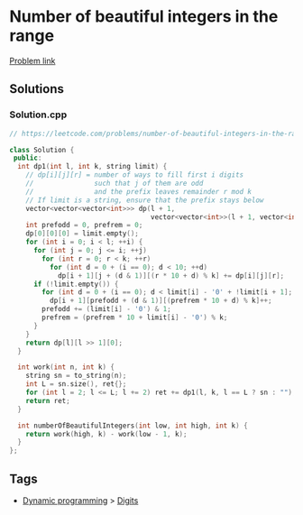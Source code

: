 # Number of beautiful integers in the range

[Problem link](https://leetcode.com/problems/number-of-beautiful-integers-in-the-range/)

## Solutions


### Solution.cpp
```cpp
// https://leetcode.com/problems/number-of-beautiful-integers-in-the-range/

class Solution {
 public:
  int dp1(int l, int k, string limit) {
    // dp[i][j][r] = number of ways to fill first i digits
    //               such that j of them are odd
    //               and the prefix leaves remainder r mod k
    // If limit is a string, ensure that the prefix stays below
    vector<vector<vector<int>>> dp(l + 1,
                                   vector<vector<int>>(l + 1, vector<int>(k)));
    int prefodd = 0, prefrem = 0;
    dp[0][0][0] = limit.empty();
    for (int i = 0; i < l; ++i) {
      for (int j = 0; j <= i; ++j)
        for (int r = 0; r < k; ++r)
          for (int d = 0 + (i == 0); d < 10; ++d)
            dp[i + 1][j + (d & 1)][(r * 10 + d) % k] += dp[i][j][r];
      if (!limit.empty()) {
        for (int d = 0 + (i == 0); d < limit[i] - '0' + !limit[i + 1]; ++d)
          dp[i + 1][prefodd + (d & 1)][(prefrem * 10 + d) % k]++;
        prefodd += (limit[i] - '0') & 1;
        prefrem = (prefrem * 10 + limit[i] - '0') % k;
      }
    }
    return dp[l][l >> 1][0];
  }

  int work(int n, int k) {
    string sn = to_string(n);
    int L = sn.size(), ret{};
    for (int l = 2; l <= L; l += 2) ret += dp1(l, k, l == L ? sn : "");
    return ret;
  }

  int numberOfBeautifulIntegers(int low, int high, int k) {
    return work(high, k) - work(low - 1, k);
  }
};
```
## Tags

* [Dynamic programming](/README.md#Dynamic_programming) > [Digits](/README.md#Dynamic_programming-Digits)

